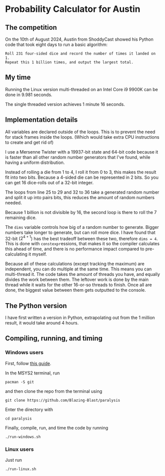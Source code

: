 # Probability Calculator for Austin

## The competition

On the 10th of August 2024, Austin from ShoddyCast showed his Python code that took eight days to run a basic algorithm:

    Roll 231 four-sided dice and record the number of times it landed on 1.
    Repeat this 1 billion times, and output the largest total.

## My time

Running the Linux version multi-threaded on an Intel Core i9 9900K can be done in 9.981 seconds.

The single threaded version achieves 1 minute 16 seconds.

## Implementation details

All variables are declared outside of the loops. This is to prevent the need for stack frames inside the loops.
(Which would take extra CPU instructions to create and get rid of)

I use a Mersenne Twister with a 19937-bit state and 64-bit code
because it is faster than all other random number generators that I've found, while having a uniform distribution.

Instead of rolling a die from 1 to 4, I roll it from 0 to 3, this makes the result fit into two bits.
Because a 4-sided die can be represented in 2 bits. So you can get 16 dice-rolls out of a 32-bit integer.

The loops from line 25 to 29 and 32 to 36 take a generated random number and split it up into pairs bits, this reduces the amount of random numbers needed.

Because 1 billion is not divisible by 16, the second loop is there to roll the 7 remaining dice.

The `dims` variable controls how big of a random number to generate. Bigger numbers take longer to generate, but can roll more dice.
I have found that 32-bit ($2^{4+1}$) has the best tradeoff between these two, therefore `dims = 4`.
This is done with `constexpr`essions, that makes it so the compiler calculates this ahead of time,
and there is no performance impact compared to pre-calculating it myself.

Because all of these calculations (except tracking the maximum) are independent, you can do multiple at the same time.
This means you can multi-thread it. The code takes the amount of threads you have, and equally divides the work between them.
The leftover work is done by the main thread while it waits for the other 16-or-so threads to finish.
Once all are done, the biggest value between them gets outputted to the console.

## The Python version

I have first written a version in Python, extrapolating out from the 1 million result, it would take around 4 hours.

## Compiling, running, and timing

### Windows users

First, follow [this guide](https://www.msys2.org/).

In the MSYS2 terminal, run

    pacman -S git

and then clone the repo from the terminal using

    git clone https://github.com/Blazing-Blast/paralysis

Enter the directory with

    cd paralysis

Finally, compile, run, and time the code by running

    ./run-windows.sh

### Linux users

Just run

    ./run-linux.sh
